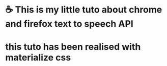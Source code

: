# :coffee: This is my little tuto about chrome and firefox text to speech API

# this tuto has been realised with materialize css 
